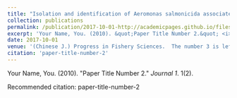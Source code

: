 ```yaml
---
title: "Isolation and identification of Aeromonas salmonicida associated with furunculosis in cultured sablefish (Anoplopoma fimbria) [养殖裸盖鱼(Anoplopoma fimbria)疥疮病 病原菌的分离与鉴定]"
collection: publications
permalink: /publication/2017-10-01-http://academicpages.github.io/files/paper2.pdf
excerpt: 'Your Name, You. (2010). &quot;Paper Title Number 2.&quot; <i>Journal 1</i>. 1(2).'
date: 2017-10-01
venue: '(Chinese J.) Progress in Fishery Sciences.  The number 3 is left for future work.'
citation: 'paper-title-number-2'
---
```

Your Name, You. (2010). &quot;Paper Title Number 2.&quot; <i>Journal 1</i>. 1(2).

Recommended citation: paper-title-number-2